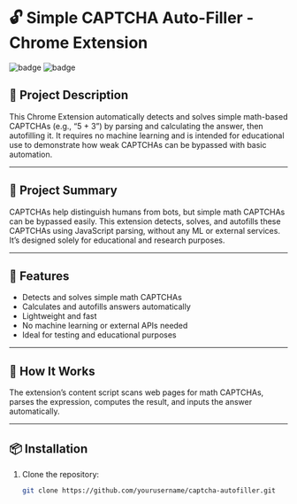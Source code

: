 # 🔓 Simple CAPTCHA Auto-Filler - Chrome Extension

![badge](https://img.shields.io/badge/status-Active-brightgreen)
![badge](https://img.shields.io/badge/license-MIT-blue)

## 📝 Project Description

This Chrome Extension automatically detects and solves simple math-based CAPTCHAs (e.g., “5 + 3”) by parsing and calculating the answer, then autofilling it. It requires no machine learning and is intended for educational use to demonstrate how weak CAPTCHAs can be bypassed with basic automation.

---

## 🧾 Project Summary

CAPTCHAs help distinguish humans from bots, but simple math CAPTCHAs can be bypassed easily. This extension detects, solves, and autofills these CAPTCHAs using JavaScript parsing, without any ML or external services. It’s designed solely for educational and research purposes.

---

## 🚀 Features

- Detects and solves simple math CAPTCHAs
- Calculates and autofills answers automatically
- Lightweight and fast
- No machine learning or external APIs needed
- Ideal for testing and educational purposes

---

## 🧠 How It Works

The extension’s content script scans web pages for math CAPTCHAs, parses the expression, computes the result, and inputs the answer automatically.

---

## 📦 Installation

1. Clone the repository:
   ```bash
   git clone https://github.com/yourusername/captcha-autofiller.git
